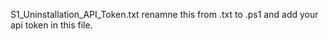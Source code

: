 S1_Uninstallation_API_Token.txt renamne this from .txt to .ps1 and add your api token in this file.
